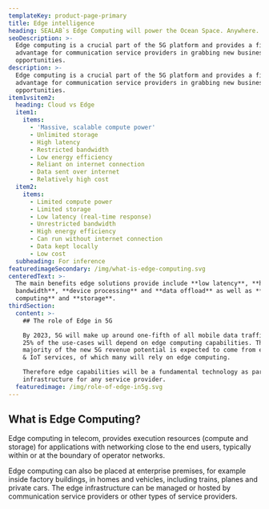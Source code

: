 ```yaml
---
templateKey: product-page-primary
title: Edge intelligence
heading: SEALAB`s Edge Computing will power the Ocean Space. Anywhere. Anytime.
seoDescription: >-
  Edge computing is a crucial part of the 5G platform and provides a first-mover
  advantage for communication service providers in grabbing new business
  opportunities.
description: >-
  Edge computing is a crucial part of the 5G platform and provides a first-mover
  advantage for communication service providers in grabbing new business
  opportunities.
item1vsitem2:
  heading: Cloud vs Edge
  item1:
    items:
      - 'Massive, scalable compute power'
      - Unlimited storage
      - High latency
      - Restricted bandwidth
      - Low energy efficiency
      - Reliant on internet connection
      - Data sent over internet
      - Relatively high cost
  item2:
    items:
      - Limited compute power
      - Limited storage
      - Low latency (real-time response)
      - Unrestricted bandwidth
      - High energy efficiency
      - Can run without internet connection
      - Data kept locally
      - Low cost
  subheading: For inference
featuredimageSecondary: /img/what-is-edge-computing.svg
centeredText: >-
  The main benefits edge solutions provide include **low latency**, **high
  bandwidth**, **device processing** and **data offload** as well as **trusted
  computing** and **storage**.
thirdSection:
  content: >-
    ## The role of Edge in 5G

    By 2023, 5G will make up around one-fifth of all mobile data traffic, where
    25% of the use-cases will depend on edge computing capabilities. The
    majority of the new 5G revenue potential is expected to come from enterprise
    & IoT services, of which many will rely on edge computing. 

    Therefore edge capabilities will be a fundamental technology as part of a 5G
    infrastructure for any service provider.
  featuredimage: /img/role-of-edge-in5g.svg
---
```


## What is Edge Computing?

Edge computing in telecom, provides execution resources (compute and storage) for applications with networking close to the end users, typically within or at the boundary of operator networks. 

Edge computing can also be placed at enterprise premises, for example inside factory buildings, in homes and vehicles, including trains, planes and private cars. The edge infrastructure can be managed or hosted by communication service providers or other types of service providers.
